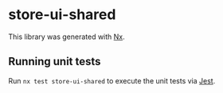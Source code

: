 # store-ui-shared

This library was generated with [Nx](https://nx.dev).

## Running unit tests

Run `nx test store-ui-shared` to execute the unit tests via [Jest](https://jestjs.io).
